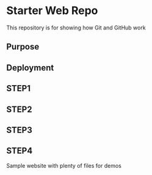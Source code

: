 # Starter Web Repo

This repository is for showing how Git and GitHub work

## Purpose

## Deployment

## STEP1

## STEP2
## STEP3
## STEP4
Sample website with plenty of files for demos
